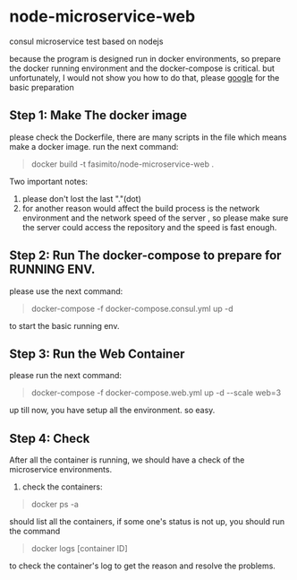 # node-microservice-web

consul microservice test based on nodejs

because the program is designed  run in docker environments, so prepare the docker running 
environment and the  docker-compose is critical.
but unfortunately, I would not show you how to do that, please <a href="www.google.com">google</a> for the basic preparation
## Step 1: Make The docker image
please check the Dockerfile, there are many scripts in the file which means make a docker image. run the next command:
>docker build -t fasimito/node-microservice-web .

Two important notes:
1. please don't lost the last "."(dot)
2. for another reason would affect the build process is the network environment and the network speed of the server ,
so please make sure the server could access the repository and the speed is fast enough.

## Step 2: Run The docker-compose to prepare for RUNNING ENV.

please use the next command:

>docker-compose -f docker-compose.consul.yml up -d

to start the basic running env.

## Step 3: Run the Web Container

please run the next command:

>docker-compose -f docker-compose.web.yml up -d --scale web=3

up till now, you have setup all the environment. so easy.

## Step 4: Check

After all the container is running, we should have a check of the microservice environments.
1. check the containers:
>docker ps -a

should list all the containers, if some one's status is not up, you should run the command
>docker logs [container ID]

to check the container's log to get the reason and resolve the problems.